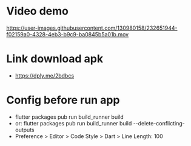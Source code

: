 # Video demo
https://user-images.githubusercontent.com/130980158/232651944-f02159a0-4328-4eb3-b9c9-ba0845b5a01b.mov

# Link download apk
- https://dply.me/2bdbcs

# Config before run app
- flutter packages pub run build_runner build
- or: flutter packages pub run build_runner build --delete-conflicting-outputs
- Preference > Editor > Code Style > Dart > Line Length: 100
